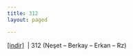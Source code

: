```yaml
---
title: 312
layout: paged

---
```

<a href="https://cloud.mail.ru/public/b8f7fa721652/312%20%28Ne%C5%9Fet%20-%20Berkay%20-%20Erkan%20-%20Rz%29" target="_blank">[indir]</a>   |   312 (Neşet &#8211; Berkay &#8211; Erkan &#8211; Rz)

